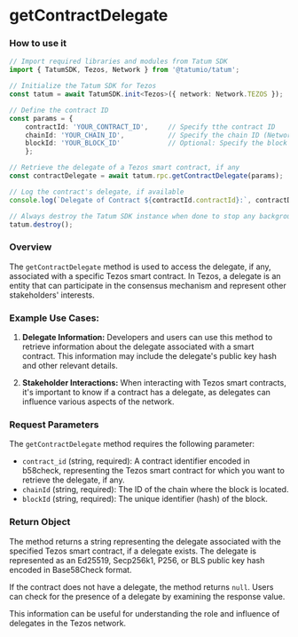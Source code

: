 # getContractDelegate

### How to use it

```typescript
// Import required libraries and modules from Tatum SDK
import { TatumSDK, Tezos, Network } from '@tatumio/tatum';

// Initialize the Tatum SDK for Tezos
const tatum = await TatumSDK.init<Tezos>({ network: Network.TEZOS });

// Define the contract ID
const params = { 
    contractId: 'YOUR_CONTRACT_ID',     // Specify tthe contract ID 
    chainId: 'YOUR_CHAIN_ID',           // Specify the chain ID (Network identifier)
    blockId: 'YOUR_BLOCK_ID'            // Optional: Specify the block ID 
    };

// Retrieve the delegate of a Tezos smart contract, if any
const contractDelegate = await tatum.rpc.getContractDelegate(params);

// Log the contract's delegate, if available
console.log(`Delegate of Contract ${contractId.contractId}:`, contractDelegate);

// Always destroy the Tatum SDK instance when done to stop any background processes
tatum.destroy();
```

### Overview

The `getContractDelegate` method is used to access the delegate, if any, associated with a specific Tezos smart contract. In Tezos, a delegate is an entity that can participate in the consensus mechanism and represent other stakeholders' interests.

### Example Use Cases:

1. **Delegate Information:** Developers and users can use this method to retrieve information about the delegate associated with a smart contract. This information may include the delegate's public key hash and other relevant details.

2. **Stakeholder Interactions:** When interacting with Tezos smart contracts, it's important to know if a contract has a delegate, as delegates can influence various aspects of the network.

### Request Parameters

The `getContractDelegate` method requires the following parameter:

- `contract_id` (string, required): A contract identifier encoded in b58check, representing the Tezos smart contract for which you want to retrieve the delegate, if any.
- `chainId` (string, required): The ID of the chain where the block is located.
- `blockId` (string, required): The unique identifier (hash) of the block.

### Return Object

The method returns a string representing the delegate associated with the specified Tezos smart contract, if a delegate exists. The delegate is represented as an Ed25519, Secp256k1, P256, or BLS public key hash encoded in Base58Check format.

If the contract does not have a delegate, the method returns `null`. Users can check for the presence of a delegate by examining the response value.

This information can be useful for understanding the role and influence of delegates in the Tezos network.
